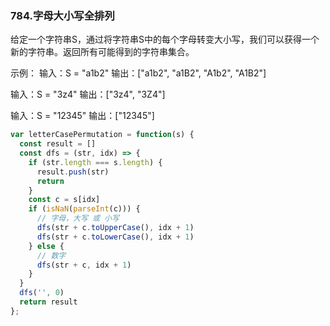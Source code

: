 ### 784.字母大小写全排列
给定一个字符串S，通过将字符串S中的每个字母转变大小写，我们可以获得一个新的字符串。返回所有可能得到的字符串集合。

示例：
输入：S = "a1b2"
输出：["a1b2", "a1B2", "A1b2", "A1B2"]

输入：S = "3z4"
输出：["3z4", "3Z4"]

输入：S = "12345"
输出：["12345"]

```js
var letterCasePermutation = function(s) {
  const result = []
  const dfs = (str, idx) => {
    if (str.length === s.length) {
      result.push(str)
      return
    }
    const c = s[idx]
    if (isNaN(parseInt(c))) {
      // 字母，大写 或 小写
      dfs(str + c.toUpperCase(), idx + 1)
      dfs(str + c.toLowerCase(), idx + 1)
    } else {
      // 数字
      dfs(str + c, idx + 1)
    }
  }
  dfs('', 0)
  return result
};
```